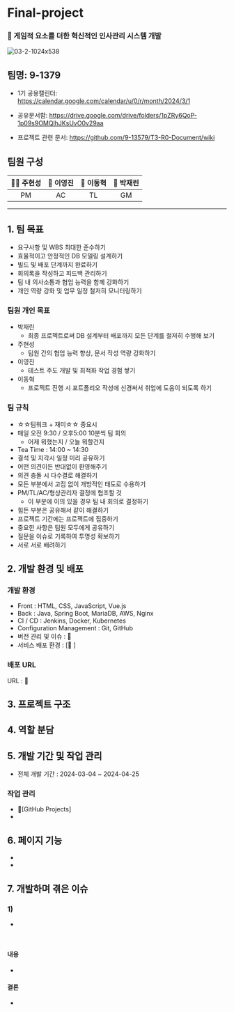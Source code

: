 # Final-project 

### 📝 게임적 요소를 더한 혁신적인 인사관리 시스템 개발
![03-2-1024x538](https://github.com/9-13579/T3-R0-Document/assets/148875683/e10f85ce-6f95-436f-bf73-3cc874960234)

## 팀명: 9-1379
- 1기 공용캘린더: https://calendar.google.com/calendar/u/0/r/month/2024/3/1
  
- 공유문서함: https://drive.google.com/drive/folders/1pZRy6QoP-1p09s9OMQlhJKsUvO0v29aa
- 프로젝트 관련 문서: https://github.com/9-13579/T3-R0-Document/wiki

  
## 팀원 구성
|                                                             **🐻‍❄️ 주현성**                                                              |                                                             **🐻 이영진**                                                              |                                                             **🐰 이동혁**                                                              |                                                             **🐯 박재린**                                                              |
| :-------------------------------------------------------------------------------------------------------------------------------------: | :-------------------------------------------------------------------------------------------------------------------------------------: | :-------------------------------------------------------------------------------------------------------------------------------------: | :-------------------------------------------------------------------------------------------------------------------------------------: |
|                             PM                             |                                                  AC                                                  |                                                TL                                               |                            GM                         |
***
## <span id="goal">1. 팀 목표</span>
- 요구사항 및 WBS 최대한 준수하기
- 효율적이고 안정적인 DB 모델링 설계하기
- 빌드 및 배포 단계까지 완료하기
- 회의록을 작성하고 피드백 관리하기
- 팀 내 의사소통과 협업 능력을 함께 강화하기
- 개인 역량 강화 및 업무 일정 철저히 모니터링하기

### 팀원 개인 목표
- 박재린
  - 최종 프로젝트로써 DB 설계부터 배포까지 모든 단계를 철저히 수행해 보기
- 주현성
  - 팀원 간의 협업 능력 향상, 문서 작성 역량 강화하기
- 이영진
  - 테스트 주도 개발 및 최적화 작업 경험 쌓기
- 이동혁
  - 프로젝트 진행 시 포트폴리오 작성에 신경써서 취업에 도움이 되도록 하기  

### 팀 규칙
- ☆☆팀워크 + 재미☆☆ 중요시
- 매일 오전 9:30 / 오후5:00 10분씩 팀 회의
    - 어제 뭐했는지 / 오늘 뭐할건지
- Tea Time : 14:00 ~ 14:30
- 결석 및 지각시 일정 미리 공유하기
- 어떤 의견이든 반대없이 환영해주기
- 의견 충돌 시 다수결로 해결하기
- 모든 부분에서 고집 없이 개방적인 태도로 수용하기
- PM/TL/AC/형상관리자 결정에 협조할 것
    - 이 부분에 이의 있을 경우 팀 내 회의로 결정하기
- 힘든 부분은 공유해서 같이 해결하기
- 프로젝트 기간에는 프로젝트에 집중하기
- 중요한 사항은 팀원 모두에게 공유하기
- 질문을 이슈로 기록하여 투명성 확보하기
- 서로 서로 배려하기


## <span id="dev">2. 개발 환경 및 배포</span>
### 개발 환경
- Front : HTML, CSS, JavaScript, Vue.js
- Back : Java, Spring Boot, MariaDB, AWS, Nginx
- CI / CD : Jenkins, Docker, Kubernetes
- Configuration Management : Git, GitHub
- 버전 관리 및 이슈 : 🔗
- 서비스 배포 환경 : [🔗 ]
### 배포 URL
URL : 🔗 

## <span id="tree">3. 프로젝트 구조</span>

## <span id="role">4. 역할 분담</span>

## <span id="task">5. 개발 기간 및 작업 관리</span>
- 전체 개발 기간 : 2024-03-04 ~ 2024-04-25
### 작업 관리
- 🔗[GitHub Projects]
- 
## <span id="pages">6. 페이지 기능</span>
-
-

## <span id="issues">7. 개발하며 겪은 이슈</span>
### 1) 
   - 
   <br>
   
#### 내용
- 
#### 결론
- 

